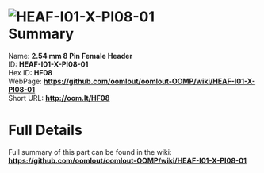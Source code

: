 
![HEAF-I01-X-PI08-01](https://github.com/oomlout/oomlout-OOMP/blob/master/parts/HEAF-I01-X-PI08-01/HEAF-I01-X-PI08-01_420.jpg)   
Summary
=================
  
Name: __2.54 mm 8 Pin Female Header__    
ID: __HEAF-I01-X-PI08-01__   
Hex ID: __HF08__   
WebPage: __https://github.com/oomlout/oomlout-OOMP/wiki/HEAF-I01-X-PI08-01__   
Short URL: __http://oom.lt/HF08__   

Full Details
==========================
Full summary of this part can be found in the wiki:   
__https://github.com/oomlout/oomlout-OOMP/wiki/HEAF-I01-X-PI08-01__    

